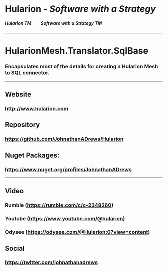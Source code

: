 
# Hularion - *Software with a Strategy*

##### Hularion TM &nbsp;&nbsp;&nbsp;&nbsp;&nbsp;&nbsp;&nbsp; Software with a Strategy TM

___

# HularionMesh.Translator.SqlBase
### Encapsulates most of the details for creating a Hularion Mesh to SQL connector.

___

## Website
### http://www.hularion.com
 

## Repository
### https://github.com/JohnathanADrews/Hularion
 

## Nuget Packages:
### https://www.nuget.org/profiles/JohnathanADrews

___

## Video
### Rumble (https://rumble.com/c/c-2348260)
### Youtube (https://www.youtube.com/@hularion)
### Odysee (https://odysee.com/@Hularion:0?view=content)

 

## Social
### https://twitter.com/johnathanadrews